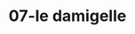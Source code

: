 ---
title: 07-le damigelle
image: 07-le damigelle.jpg
brand: Le-damigelle-di-Caroline-M
layout: vestito
---